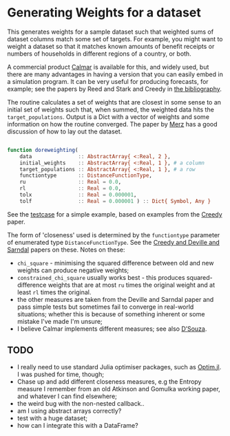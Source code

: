 # Generating Weights for a dataset


This generates weights for a sample dataset such that weighted sums of dataset
columns match some set of targets. For example, you might want to weight a
dataset so that it matches known amounts of benefit receipts or numbers of
households in different regions of a country, or both.

A commercial product [Calmar](http://vesselinov.com/CalmarEngDoc.pdf) is
available for this, and widely used, but there are many advantages in having a
version that you can easily embed in a simulation program. It can be very useful
for producing forecasts, for example; see the papers by Reed and Stark and
Creedy in [the bibliography](biblio.md).

The routine calculates a set of weights that are closest in some sense to an
initial set of weights such that, when summed, the weighted data hits the
`target_populations`. Output is a Dict with a vector of weights and some
information on how the routine converged. The paper by [Merz](biblio.md) has a
good discussion of how to lay out the dataset.

```julia

function doreweighting(
    data               :: AbstractArray{ <:Real, 2 },
    initial_weights    :: AbstractArray{ <:Real, 1 }, # a column
    target_populations :: AbstractArray{ <:Real, 1 }, # a row
    functiontype       :: DistanceFunctionType,
    ru                 :: Real = 0.0,
    rl                 :: Real = 0.0,
    tolx               :: Real = 0.000001,
    tolf               :: Real = 0.000001 ) :: Dict{ Symbol, Any }

```
See the [testcase](..\test\reweighter_tests.jl) for a simple example, based on
examples from the [Creedy](biblio.md) paper.

The form of 'closeness' used is determined by the `functiontype` parameter of
enumerated type `DistanceFunctionType`. See the [Creedy and Deville and
Sarndal](biblio.md) papers on these. Notes on these:

* `chi_square` - minimising the squared difference between old and new weights can produce negative weights;
* `constrained_chi_square` usually works best - this produces squared-difference weights that are at most `ru` times the original weight and at least `rl` times the original.
* the other measures are taken from the Deville and Sarndal paper and pass simple tests but sometimes fail to converge in real-world situations; whether this is because of something inherent or some mistake I've made I'm unsure;
* I believe Calmar implements different measures; see also [D’Souza](biblio.md).

## TODO

* I really need to use standard Julia optimiser packages, such as [Optim.jl](https://github.com/JuliaNLSolvers/Optim.jl). I was pushed for time, though;
* Chase up and add different closeness measures, e.g the Entropy measure I remember from an old Atkinson and Gomulka working paper, and whatever I can find elsewhere;
* the weird bug with the non-nested callback..
* am I using abstract arrays correctly?
* test with a huge dataset;
* how can I integrate this with a DataFrame?
